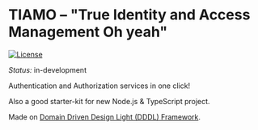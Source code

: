 # TIAMO – "True Identity and Access Management Oh yeah"
[![License](https://img.shields.io/github/license/mashape/apistatus.svg?style=flat-square)](https://github.com/Dionid/tiamo/blob/master/LICENSE.md)

*Status:* in-development

Authentication and Authorization services in one click!

Also a good starter-kit for new Node.js & TypeScript project.

Made on [Domain Driven Design Light (DDDL) Framework](https://github.com/Dionid/dddl).

